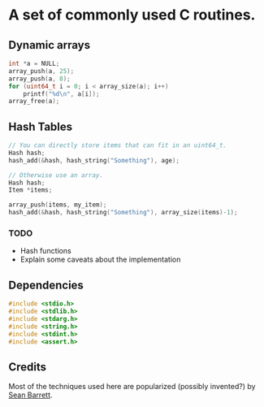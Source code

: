 #  A set of commonly used C routines.

## Dynamic arrays

```C
int *a = NULL;
array_push(a, 25);
array_push(a, 8);
for (uint64_t i = 0; i < array_size(a); i++)
	printf("%d\n", a[i]);
array_free(a);
```

## Hash Tables

```C
// You can directly store items that can fit in an uint64_t.
Hash hash;
hash_add(&hash, hash_string("Something"), age);

// Otherwise use an array.
Hash hash;
Item *items;

array_push(items, my_item);
hash_add(&hash, hash_string("Something"), array_size(items)-1);
```

### TODO

* Hash functions
* Explain some caveats about the implementation

## Dependencies

```C
#include <stdio.h>
#include <stdlib.h>
#include <stdarg.h>
#include <string.h>
#include <stdint.h>
#include <assert.h>
```

## Credits

Most of the techniques used here are popularized (possibly invented?) by [Sean Barrett](http://nothings.org/).
